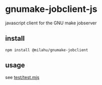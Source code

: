 # gnumake-jobclient-js

javascript client for the GNU make jobserver

## install

```
npm install @milahu/gnumake-jobclient
```

## usage

see [test/test.mjs](test/test.mjs)
